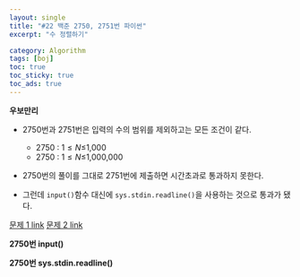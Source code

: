 ```yaml
---
layout: single
title: "#22 백준 2750, 2751번 파이썬"
excerpt: "수 정렬하기"

category: Algorithm
tags: [boj]
toc: true
toc_sticky: true
toc_ads: true
---
```


**우보만리**

- 2750번과 2751번은 입력의 수의 범위를 제외하고는 모든 조건이 같다.
    - 2750 : 1$\leq N \leq$1,000
    - 2750 : 1$\leq N \leq$1,000,000
      
- 2750번의 풀이를 그대로 2751번에 제출하면 시간초과로 통과하지 못한다.
- 그런데 `input()`함수 대신에 `sys.stdin.readline()`을 사용하는 것으로 통과가 됐다.

[문제 1 link](https://www.acmicpc.net/problem/2750)
[문제 2 link](https://www.acmicpc.net/problem/2751)

**2750번 input()**
<script src="https://gist.github.com/hyeonchan523/27ee90d8e90b41b20348b1ec30eaf228.js"></script>

**2750번 sys.stdin.readline()**
<script src="https://gist.github.com/hyeonchan523/b247acf1448e5ea3a865b6accd9c7249.js"></script>
